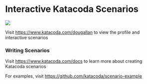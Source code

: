 # Interactive Katacoda Scenarios

[![](http://shields.katacoda.com/katacoda/dougallan/count.svg)](https://www.katacoda.com/dougallan "Get your profile on Katacoda.com")

Visit https://www.katacoda.com/dougallan to view the profile and interactive scenarios

### Writing Scenarios
Visit https://www.katacoda.com/docs to learn more about creating Katacoda scenarios

For examples, visit https://github.com/katacoda/scenario-example
